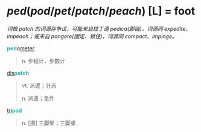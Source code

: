 # _ped_(_pod_/_pet_/_patch_/_peach_) [L] = foot

*词根 _patch_ 的词源存争议，可能来自拉丁语 pedica(脚链)，词源同 expedite、impeach；或来自 pangere(固定、锁住)，词源同 compact、impinge。*

<b style="color: #20B2AA;">ped</b>o[meter](-meter.md)
> n. 步程计，步数计

[dis](dis-.md)<b style="color: #20B2AA;">patch</b>
> vt. 派遣；分派
>
> n. 派遣；急件

[tri](tri-.md)<b style="color: #20B2AA;">pod</b>
> n. [摄] 三脚架；三脚桌